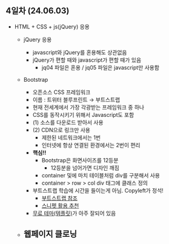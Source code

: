 ## 4일차 (24.06.03)
- HTML + CSS + js(jQuery) 응용
    - jQuery 응용
        - javascript와 jQuery를 혼용해도 상관없음
        - jQuery가 편할 때와 javascript가 편할 때가 있음
            - jq04 파일은 혼용 / jq05 파일은 javascript만 사용함 
    - Bootstrap
        - 오픈소스 CSS 프레임워크
        - 이름 : 트위터 블루프린트 &rarr; 부트스트랩
        - 현재 전세계에서 가장 각광받는 프레임워크 중 하나
        - CSS를 동작시키기 위해서 Javascript도 포함
        - (1) 소스를 다운로드 받아서 사용
        - (2) CDN으로 링크만 사용
            - 제한된 네트워크에서는 1번
            - 인터넷에 항상 연결된 환경에서는 2번이 편리
        - **핵심!!**
            - Bootstrap은 화면사이즈를 12등분
                - 12등분을 넘어가면 디자인 깨짐
            - container 및에 마치 테이블처럼 div를 구분해서 사용
            - container > row > col div 태그에 클래스 정의
        - 부트스트랩 학습에 시간을 들이는게 아님. Copyleft가 정석!
            - [부트스트랩 참조](https://getbootstrap.com/docs/5.3/getting-started/introduction/)
            - [스니펫 활용 추천](https://getbootstrap.com/docs/5.3/examples/)
        - [무료 테마(템플릿)](https://startbootstrap.com/)가 아주 잘되어 있음
    
    - 웹페이지 클로닝
        - 